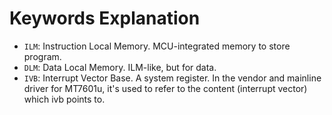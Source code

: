 # Keywords Explanation

- `ILM`: Instruction Local Memory. MCU-integrated memory to store program.
- `DLM`: Data Local Memory. ILM-like, but for data.
- `IVB`: Interrupt Vector Base. A system register. In the vendor and mainline
  driver for MT7601u, it's used to refer to the content (interrupt vector)
  which ivb points to.
